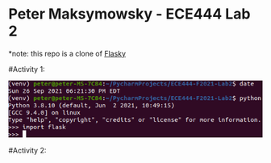 # Peter Maksymowsky - ECE444 Lab 2
*note: this repo is a clone of [Flasky](https://github.com/miguelgrinberg/flasky)

#Activity 1:

![screenshot of activity 1](./images/Activity1.png)

#Activity 2:

